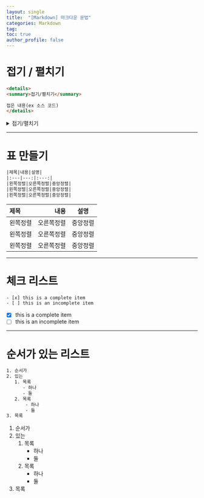 ```yaml
---
layout: single
title:  "[Markdown] 마크다운 문법"
categories: Markdown
tag: 
toc: true
author_profile: false
---
```


# 접기 / 펼치기

```html
<details>
<summary>접기/펼치기</summary>
 
접은 내용(ex 소스 코드)
</details>
```

<details>
<summary>접기/펼치기</summary>
 
접은 내용(ex 소스 코드)
</details>

***

# 표 만들기

```html
|제목|내용|설명|
|:---|---:|:---:|
|왼쪽정렬|오른쪽정렬|중앙정렬|
|왼쪽정렬|오른쪽정렬|중앙정렬|
|왼쪽정렬|오른쪽정렬|중앙정렬|
```

|제목|내용|설명|  
|:---|---:|:---:|  
|왼쪽정렬|오른쪽정렬|중앙정렬|  
|왼쪽정렬|오른쪽정렬|중앙정렬|  
|왼쪽정렬|오른쪽정렬|중앙정렬|

***

# 체크 리스트

```html
- [x] this is a complete item
- [ ] this is an incomplete item
```

- [x] this is a complete item
- [ ] this is an incomplete item

***

# 순서가 있는 리스트

```html
1. 순서가
2. 있는
   1. 목록
      - 하나
      - 둘
   2. 목록
       - 하나
       - 둘
3. 목록
```
1. 순서가
2. 있는
   1. 목록
      - 하나
      - 둘
   2. 목록
       - 하나
       - 둘
3. 목록
